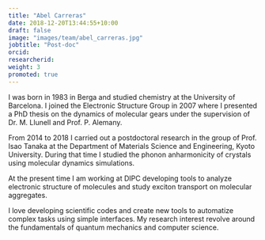 ```yaml
---
title: "Abel Carreras"
date: 2018-12-20T13:44:55+10:00
draft: false
image: "images/team/abel_carreras.jpg"
jobtitle: "Post-doc"
orcid:
researcherid:
weight: 3
promoted: true
---
```


I was born in 1983 in Berga and studied chemistry at the University of Barcelona. 
I joined the Electronic Structure Group in 2007 where I presented a PhD thesis on 
the dynamics of molecular gears under the supervision of Dr. M. Llunell and Prof. P. Alemany.

From 2014 to 2018 I carried out a postdoctoral research in the group of Prof. Isao Tanaka 
at the Department of Materials Science and Engineering, Kyoto University. 
During that time I studied the phonon anharmonicity of crystals using molecular 
dynamics simulations.

At the present time I am working at DIPC developing tools to analyze 
 electronic structure of molecules and study exciton transport on 
 molecular aggregates.

I love developing scientific codes and create new tools to automatize
complex tasks using simple interfaces. My research interest revolve around 
the fundamentals of quantum mechanics and computer science.